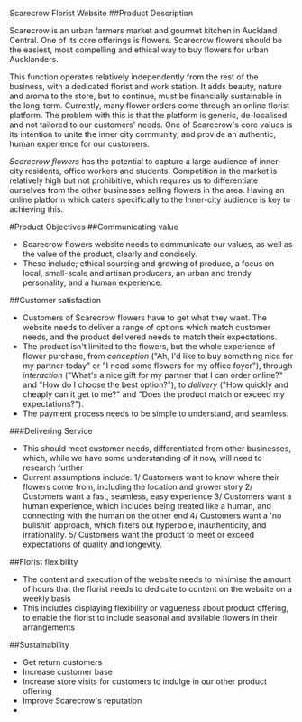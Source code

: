 Scarecrow Florist Website
##Product Description

Scarecrow is an urban farmers market and gourmet kitchen in Auckland Central.
One of its core offerings is flowers. Scarecrow flowers should be the easiest, most compelling and ethical way to buy
flowers for urban Aucklanders.

This function operates relatively
independently from the rest of the business, with a dedicated florist and work
station. It adds beauty, nature and aroma to the store, but to continue, must be financially sustainable in the long-term. Currently, many flower orders come
through an online florist platform. The problem with this is that the platform
is generic, de-localised and not tailored to our customers' needs. One of
Scarecrow's core values is its intention to unite the inner city community, and
provide an authentic, human experience for our customers.

*Scarecrow flowers* has the potential to capture a large audience of inner-city
residents, office workers and students. Competition in the market is relatively
high but not prohibitive, which requires us to differentiate ourselves from the
other businesses selling flowers in the area. Having an online platform which
caters specifically to the Inner-city audience is key to achieving this.

#Product Objectives
##Communicating value
* Scarecrow flowers website needs to communicate our values, as well as the value of the product, clearly and concisely.
* These include; ethical sourcing and growing of produce,
a focus on local, small-scale and artisan producers, an urban and trendy
personality, and a human experience.

##Customer satisfaction
* Customers of Scarecrow flowers have to get what they want. The website needs
to deliver a range of options which match customer needs, and the product
delivered needs to match their expectations.
* The product isn't limited to the flowers, but the whole experience of flower
purchase, from *conception* ("Ah, I'd like to buy something nice for my partner
today" or "I need some flowers for my office foyer"), through *interaction*
("What's a nice gift for my partner that I can order online?" and "How do I
choose the best option?"), to *delivery* ("How quickly and cheaply can it get to
me?" and "Does the product match or exceed my expectations?").
* The payment process needs to be simple to understand, and seamless.

###Delivering Service
* This should meet customer needs, differentiated from other businesses, which,
while we have some understanding of it now, will need to research further
* Current assumptions include:
1/ Customers want to know where their flowers come
from, including the location and grower story
2/ Customers want a fast, seamless, easy experience
3/ Customers want a human experience, which includes being treated like a human,
and connecting with the human on the other end
4/ Customers want a 'no bullshit' approach, which filters out hyperbole,
inauthenticity, and irrationality.
5/ Customers want the product to meet or exceed expectations of quality and
longevity.

##Florist flexibility
* The content and execution of the website needs to minimise the amount of hours
that the florist needs to dedicate to content on the website on a weekly basis
* This includes displaying flexibility or vagueness about product offering, to
enable the florist to include seasonal and available flowers in their
arrangements

##Sustainability
* Get return customers
* Increase customer base
* Increase store visits for customers to indulge in our other product offering
* Improve Scarecrow's reputation
*

